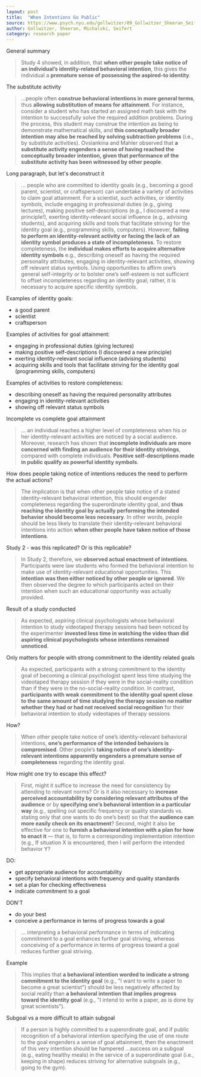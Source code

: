 ```yaml
---
layout: post
title:  "When Intentions Go Public"
source: https://www.psych.nyu.edu/gollwitzer/09_Gollwitzer_Sheeran_Seifert_Michalski_When_Intentions_.pdf
author: Gollwitzer, Sheeran, Michalski, Seifert
category: research paper
---
```


General summary

> Study 4 showed, in addition, that **when other people take notice of an individual’s identity-related behavioral intention**, this gives the individual a **premature sense of possessing the aspired-to identity**.

The substitute activity

> ...people often **construe behavioral intentions in more general terms**, thus **allowing substitution of means for attainment**. For instance, consider a student who has started an assigned math task with the intention to successfully solve the required addition problems. During the process, this student may construe the intention as being to demonstrate mathematical skills, and **this conceptually broader intention may also be reached by solving subtraction problems** (i.e., by substitute activities). Ovsiankina and Mahler observed that **a substitute activity engenders a sense of having reached the conceptually broader intention, given that performance of the substitute activity has been witnessed by other people**.

Long paragraph, but let's deconstruct it

> ... people who are committed to identity goals (e.g., becoming a good parent, scientist, or craftsperson) can undertake a variety of activities to claim goal attainment. For a scientist, such activities, or identity symbols, include engaging in professional duties (e.g., giving lectures), making positive self-descriptions (e.g., I discovered a new principle!), exerting identity-relevant social influence (e.g., advising students), and acquiring skills and tools that facilitate striving for the identity goal (e.g., programming skills, computers). However, **failing to perform an identity-relevant activity or facing the lack of an identity symbol produces a state of incompleteness**. To restore completeness, the **individual makes efforts to acquire alternative identity symbols** e.g., describing oneself as having the required personality attributes, engaging in identity-relevant activities, showing off relevant status symbols. Using opportunities to affirm one’s general self-integrity or to bolster one’s self-esteem is not sufficient to offset incompleteness regarding an identity goal; rather, it is necessary to acquire specific identity symbols.

Examples of identity goals:

- a good parent
- scientist
- craftsperson

Examples of activities for goal attainment:

- engaging in professional duties (giving lectures)
- making positive self-descriptions (I discovered a new principle)
- exerting identity-relevant social influence (advising students)
- acquiring skills and tools that facilitate striving for the identity goal (programming skills, computers)

Examples of activities to restore completeness:

- describing oneself as having the required personality attributes
- engaging in identity-relevant activities
- showing off relevant status symbols

Incomplete vs complete goal attainment

> ... an individual reaches a higher level of completeness when his or her identity-relevant activities are noticed by a social audience. Moreover, research has shown that **incomplete individuals are more concerned with finding an audience for their identity strivings**, compared with complete individuals. **Positive self-descriptions made in public qualify as powerful identity symbols**.

How does people taking notice of intentions reduces the need to perform the actual actions?

> The implication is that when other people take notice of a stated identity-relevant behavioral intention, this should engender completeness regarding the superordinate identity goal, and **thus reaching the identity goal by actually performing the intended behavior should become less necessary**. In other words, people should be less likely to translate their identity-relevant behavioral intentions into action **when other people have taken notice of those intentions**.

Study 2 - was this replicated? Or is this replicable?

> In Study 2, therefore, we **observed actual enactment of intentions**. Participants were law students who formed the behavioral intention to make use of identity-relevant educational opportunities. This **intention was then either noticed by other people or ignored**. We then observed the degree to which participants acted on their intention when such an educational opportunity was actually provided.

Result of a study conducted

> As expected, aspiring clinical psychologists whose behavioral intention to study videotaped therapy sessions had been noticed by the experimenter **invested less time in watching the video than did aspiring clinical psychologists whose intentions remained unnoticed**.

Only matters for people with strong commitment to the identity related goals

> As expected, participants with a strong commitment to the identity goal of becoming a clinical psychologist spent less time studying the videotaped therapy session if they were in the social-reality condition than if they were in the no-social-reality condition. In contrast, **participants with weak commitment to the identity goal spent close to the same amount of time studying the therapy session no matter whether they had or had not received social recognition** for their behavioral intention to study videotapes of therapy sessions

How?

> When other people take notice of one’s identity-relevant behavioral intentions, **one’s performance of the intended behaviors is compromised**. Other people’s **taking notice of one’s identity-relevant intentions apparently engenders a premature sense of completeness** regarding the identity goal.

How might one try to escape this effect?

>  First, might it suffice to increase the need for consistency by attending to relevant norms? Or is it also necessary to **increase perceived accountability by considering relevant attributes of the audience** or by **specifying one’s behavioral intention in a particular way** (e.g., spelling out specific frequency or quality standards vs. stating only that one wants to do one’s best) so that the **audience can more easily check on its enactment**? Second, might it also be effective for one to **furnish a behavioral intention with a plan for how to enact it** — that is, to form a corresponding implementation intention (e.g., If situation X is encountered, then I will perform the intended behavior Y?

DO:

- get appropriate audience for accountability
- specify behavioral intentions with frequency and quality standards
- set a plan for checking effectiveness
- indicate commitment to a goal

DON'T

- do your best
- conceive a performance in terms of progress towards a goal

> ... interpreting a behavioral performance in terms of indicating commitment to a goal enhances further goal striving, whereas conceiving of a performance in terms of progress toward a goal reduces further goal striving.

Example

> This implies that **a behavioral intention worded to indicate a strong commitment to the identity goal** (e.g., "I want to write a paper to become a great scientist") should be less negatively affected by social reality than **a behavioral intention that implies progress toward the identity goal** (e.g., "I intend to write a paper, as is done by great scientists").

Subgoal vs a more difficult to attain subgoal

> If a person is highly committed to a superordinate goal, and if public recognition of a behavioral intention specifying the use of one route to the goal engenders a sense of goal attainment, then the enactment of this very intention should be hampered ...success on a subgoal (e.g., eating healthy meals) in the service of a superordinate goal (i.e., keeping in shape) reduces striving for alternative subgoals (e.g., going to the gym).
